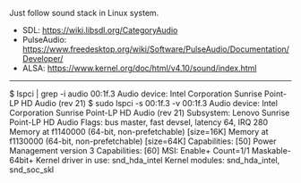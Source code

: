 Just follow sound stack in Linux system.

- SDL: https://wiki.libsdl.org/CategoryAudio
- PulseAudio: https://www.freedesktop.org/wiki/Software/PulseAudio/Documentation/Developer/
- ALSA: https://www.kernel.org/doc/html/v4.10/sound/index.html

---

$ lspci | grep -i audio
00:1f.3 Audio device: Intel Corporation Sunrise Point-LP HD Audio (rev 21)
$ sudo lspci -s 00:1f.3 -v
00:1f.3 Audio device: Intel Corporation Sunrise Point-LP HD Audio (rev 21)
	Subsystem: Lenovo Sunrise Point-LP HD Audio
	Flags: bus master, fast devsel, latency 64, IRQ 280
	Memory at f1140000 (64-bit, non-prefetchable) [size=16K]
	Memory at f1130000 (64-bit, non-prefetchable) [size=64K]
	Capabilities: [50] Power Management version 3
	Capabilities: [60] MSI: Enable+ Count=1/1 Maskable- 64bit+
	Kernel driver in use: snd_hda_intel
	Kernel modules: snd_hda_intel, snd_soc_skl
